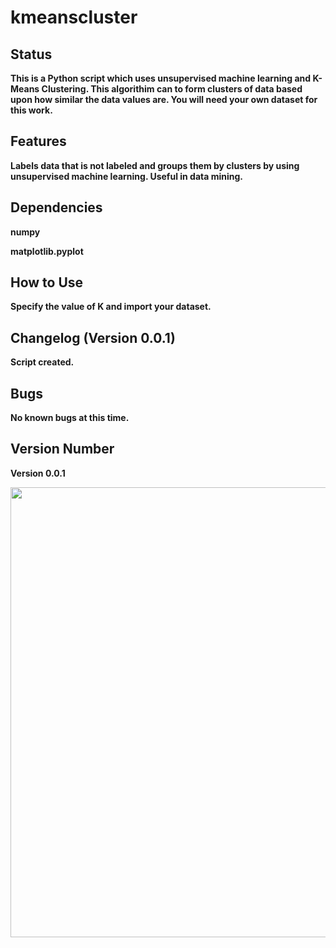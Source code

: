 # kmeanscluster
<h2><strong>Status&nbsp;</strong></h2>
<p><strong>This is a Python script which uses unsupervised machine learning and K-Means Clustering. This algorithim can to form clusters of data based upon how similar the data values are. You will need your own dataset for this work.<br /></strong></p>
<h2><strong>Features</strong></h2>
<p><strong>Labels data that is not labeled and groups them by clusters by using unsupervised machine learning. Useful in data mining.<br /></strong></p>
<h2><strong>Dependencies<br /></strong></h2>
<p><strong>numpy</strong></p>
<p><strong>matplotlib.pyplot</strong></p>
<h2><strong>How to Use<br /></strong></h2>
<p><strong>Specify the value of K and import your dataset.</strong></p>
<h2>Changelog (Version 0.0.1)</h2>
<p><strong>Script created.<br /></strong></p>
<h2>Bugs</h2>
<p><strong>No known bugs at this time.&nbsp;</strong></p>
<h2><strong>Version Number</strong></h2>
<p><strong>Version 0.0.1</strong></p>
<p><strong><img src="https://i.ytimg.com/vi/b99UVkWzYTQ/maxresdefault.jpg" alt="" width="1280" height="720" /></strong></p>

